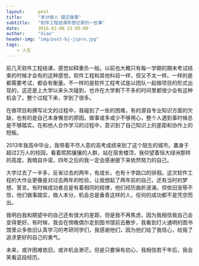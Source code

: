 ```yaml
---
layout:     post
title:      "本分做人 踏实做事"
subtitle:   "软件工程结课所想记录的一些事"
date:       2016-01-06 21:05:00
author:     "Xiao"
header-img: "img/post-bj-jspro.jpg"
tags:
    - 人生
---
```


前几天软件工程结课，感觉如释重负一般。以前也大概只有每一学期的期末考试结束的时候才会有的这种感觉。软件工程和其他科目一样，但又不太一样。一样的是都需要考试，都会有衡量。不一样的是软件工程考试是以团队一起做项目的形式出现的，这还是上大学以来头次碰到，也许在大学剩下不多的时间里都很少会有这种机会了。整个过程下来，学到了很多。

在做项目和撰写论文的过程中，我碰到了一些的困难，有的源自专业知识方面的欠缺，也有的是自己本身懈怠的原因。做事或多或少不够用心，整个人遇到事时候总是不够踏实。在和他人合作学习的过程中，意识到了自己知识上的差距和协作上的短板。

2013年我高中毕业，我带着不尽人意的高考成绩来到了这个陌生的城市。置身于超过2万人的校园，看着熙熙攘攘的人群，站在宿舍楼顶，我仰望着恒大绿洲那样的高度，我暗自许诺，四年之后的我一定会感谢接下来依然努力的自己。

大学过去了一半多，反省过去的两年，有成长，也有十字路口的徘徊。这次软件工程的大作业更像是对过去两年的检验，让我想起了两年前的自己，还有当时的梦想、誓言。有时候成功者总是有着相同的规律，他们经历曲折波澜，但依旧宠辱不惊，他们做事踏实，做人本分，机会总是垂青这样的人，任何的成功都不是凭空而出。

我明白我和期望中的自己还有很大的差距，但是我不再焦虑，因为我相信我自己会变得更好。有时候，我会在傍晚偶尔走到图书馆前去散步，我看到灯火通明的图书馆里众多依旧认真学习的考研同学们，我感谢他们，因为他们给了我信心，给我了追求更好的自己的勇气。

未来，或许困难依旧，或许机会渺茫。但是只要保有初心，我相信若干年后，我会笑看这段经历。
